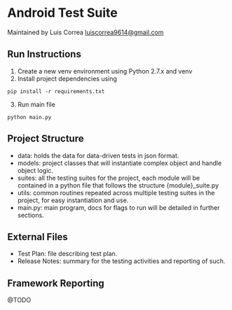 # Android Test Suite

Maintained by Luis Correa
luiscorrea9614@gmail.com

## Run Instructions
1. Create a new venv environment using Python 2.7.x and venv
2. Install project dependencies using
```console
pip install -r requirements.txt
```  
3. Run main file
```console
python main.py
```

## Project Structure
* data: holds the data for data-driven tests in json format.
* models: project classes that will instantiate complex object and handle object logic.
* suites: all the testing suites for the project, each module will be contained in a python file that follows the structure {module}_suite.py
* utils: common routines repeated across multiple testing suites in the project, for easy instantiation and use.
* main.py: main program, docs for flags to run will be detailed in further sections.

## External Files
* Test Plan: file describing test plan.
* Release Notes: summary for the testing activities and reporting of such.


## Framework Reporting
@TODO